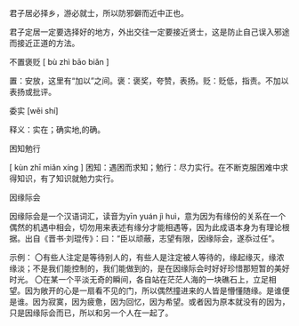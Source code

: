 

君子居必择乡，游必就士，所以防邪僻而近中正也。 

君子定居一定要选择好的地方，外出交往一定要接近贤士，这是防止自己误入邪途而接近正道的方法。 

不置褒贬 [ bù zhì bāo biǎn ]

置：安放，这里有“加以”之间。褒：褒奖，夸赞，表扬。贬：贬低，指责。不加以表扬或批评。

委实 [wěi shí]

释义：实在；确实地,的确。

困知勉行

[ kùn zhī miǎn xíng ]
困知：遇困而求知；勉行：尽力实行。在不断克服困难中求得知识，有了知识就勉力实行。

因缘际会

因缘际会是一个汉语词汇，读音为yīn yuán jì huì，意为因为有缘份的关系在一个偶然的机遇中相会，切勿用来表述有缘分才能相遇等，因为此成语本身为有理论根据。出自《晋书·刘琨传》：曰：“臣以顽蔽，志望有限，因缘际会，遂忝过任”。

示例：
〇有些人注定是等待别人的，有些人是注定被人等待的，缘起缘灭，缘浓缘淡；不是我们能控制的，我们能做到的，是在因缘际会时好好珍惜那短暂的美好时光。
〇在某一个平淡无奇的瞬间，各自站在茫茫人海的一块礁石上，立足相望。因为敞开的心是一扇看不见的门，所以偶然撞进来的人皆是懵懂随缘。是谁便是谁。因为寂寞，因为疲惫，因为回忆，因为希望。或者因为原本就没有的因为，只是因缘际会而已，所以和另一个人在一起了。